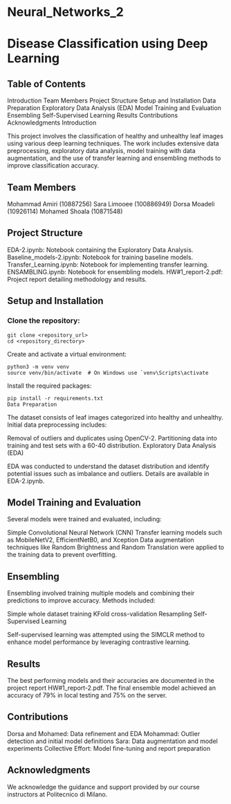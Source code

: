 # Neural_Networks_2
# Disease Classification using Deep Learning

## Table of Contents

Introduction
Team Members
Project Structure
Setup and Installation
Data Preparation
Exploratory Data Analysis (EDA)
Model Training and Evaluation
Ensembling
Self-Supervised Learning
Results
Contributions
Acknowledgments
Introduction

This project involves the classification of healthy and unhealthy leaf images using various deep learning techniques. The work includes extensive data preprocessing, exploratory data analysis, model training with data augmentation, and the use of transfer learning and ensembling methods to improve classification accuracy.

## Team Members

Mohammad Amiri (10887256)
Sara Limooee (100886949)
Dorsa Moadeli (10926114)
Mohamed Shoala (10871548)

## Project Structure

EDA-2.ipynb: Notebook containing the Exploratory Data Analysis.
Baseline_models-2.ipynb: Notebook for training baseline models.
Transfer_Learning.ipynb: Notebook for implementing transfer learning.
ENSAMBLING.ipynb: Notebook for ensembling models.
HW#1_report-2.pdf: Project report detailing methodology and results.

## Setup and Installation

### Clone the repository:
```
git clone <repository_url>
cd <repository_directory>
```
Create and activate a virtual environment:
```
python3 -m venv venv
source venv/bin/activate  # On Windows use `venv\Scripts\activate
````
Install the required packages:
```
pip install -r requirements.txt
Data Preparation
```
The dataset consists of leaf images categorized into healthy and unhealthy. Initial data preprocessing includes:

Removal of outliers and duplicates using OpenCV-2.
Partitioning data into training and test sets with a 60-40 distribution.
Exploratory Data Analysis (EDA)

EDA was conducted to understand the dataset distribution and identify potential issues such as imbalance and outliers. Details are available in EDA-2.ipynb.

## Model Training and Evaluation

Several models were trained and evaluated, including:

Simple Convolutional Neural Network (CNN)
Transfer learning models such as MobileNetV2, EfficientNetB0, and Xception
Data augmentation techniques like Random Brightness and Random Translation were applied to the training data to prevent overfitting.

## Ensembling

Ensembling involved training multiple models and combining their predictions to improve accuracy. Methods included:

Simple whole dataset training
KFold cross-validation
Resampling
Self-Supervised Learning

Self-supervised learning was attempted using the SIMCLR method to enhance model performance by leveraging contrastive learning.

## Results

The best performing models and their accuracies are documented in the project report HW#1_report-2.pdf. The final ensemble model achieved an accuracy of 79% in local testing and 75% on the server.

## Contributions

Dorsa and Mohamed: Data refinement and EDA
Mohammad: Outlier detection and initial model definitions
Sara: Data augmentation and model experiments
Collective Effort: Model fine-tuning and report preparation

## Acknowledgments

We acknowledge the guidance and support provided by our course instructors at Politecnico di Milano.

